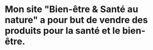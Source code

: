 # Mon site "Bien-être & Santé au nature" a pour but de vendre des produits pour la santé et le bien-être.

